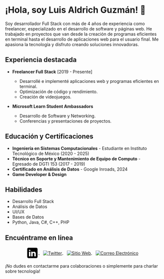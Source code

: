 # ¡Hola, soy Luis Aldrich Guzmán! 👋

Soy desarrollador Full Stack con más de 4 años de experiencia como freelancer, especializado en el desarrollo de software y páginas web. He trabajado en proyectos que van desde la creación de programas eficientes en terminal hasta el desarrollo de aplicaciones web para el usuario final. Me apasiona la tecnología y disfruto creando soluciones innovadoras.

## Experiencia destacada

- **Freelancer Full Stack** [2019 - Presente]
  - Desarrollé e implementé aplicaciones web y programas eficientes en terminal.
  - Optimización de código y rendimiento.
  - Creación de videojuegos.
  
- **Microsoft Learn Student Ambassadors**
  - Desarrollo de Software y Networking.
  - Conferencias y presentaciones de proyectos.

## Educación y Certificaciones

- **Ingeniería en Sistemas Computacionales** - Estudiante en Instituto Tecnológico de México (2020 - 2025)
- **Técnico en Soporte y Mantenimiento de Equipo de Computo** - Egresado de DGTI 153 (2017 - 2019)
- **Certificado en Análisis de Datos** - Google Inroads, 2024
- **Game Developer & Design**
  
## Habilidades

- Desarrollo Full Stack
- Análisis de Datos
- UI/UX
- Bases de Datos
- Python, Java, C#, C++, PHP

## Encuéntrame en línea

<p align="center">
  <a href="https://www.linkedin.com/in/luis-aldrich-guzm%C3%A1n-gonz%C3%A1lez-4751b8279/">
    <img src="https://raw.githubusercontent.com/simple-icons/simple-icons/develop/icons/linkedin.svg" alt="LinkedIn" width="40" height="40" style="vertical-align:middle">
  </a>
  &nbsp;&nbsp;
  <a href="https://twitter.com/luisaldrichguz">
    <img src="https://raw.githubusercontent.com/simple-icons/simple-icons/develop/icons/twitter.svg" alt="Twitter" width="40" height="40" style="vertical-align:middle">
  </a>
  &nbsp;&nbsp;
  <a href="https://luisaldrichguz.com/">
    <img src="https://raw.githubusercontent.com/simple-icons/simple-icons/develop/icons/link.svg" alt="Sitio Web" width="40" height="40" style="vertical-align:middle">
  </a>
  &nbsp;&nbsp;
  <a href="mailto:luisaldrichguz@hotmail.com">
    <img src="https://raw.githubusercontent.com/simple-icons/simple-icons/develop/icons/maildotru.svg" alt="Correo Electrónico" width="40" height="40" style="vertical-align:middle">
  </a>
</p>

¡No dudes en contactarme para colaboraciones o simplemente para charlar sobre tecnología!


